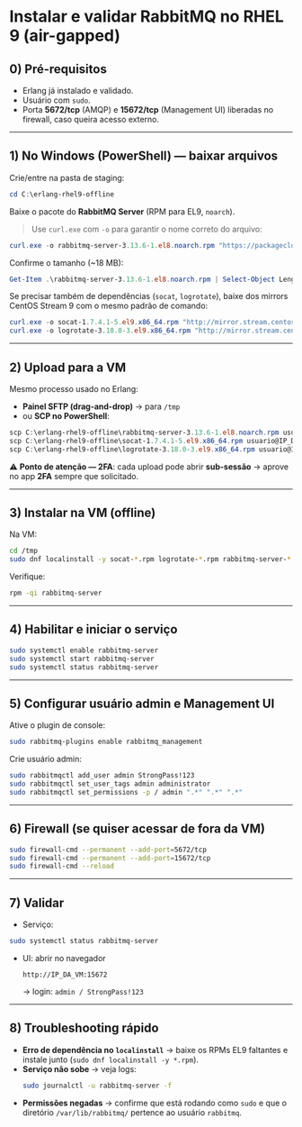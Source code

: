 # Instalar e validar **RabbitMQ** no RHEL 9 (air-gapped)

## 0) Pré-requisitos
- Erlang já instalado e validado.
- Usuário com `sudo`.
- Porta **5672/tcp** (AMQP) e **15672/tcp** (Management UI) liberadas no firewall, caso queira acesso externo.

---

## 1) No Windows (PowerShell) — baixar arquivos
Crie/entre na pasta de staging:
```powershell
cd C:\erlang-rhel9-offline
```

Baixe o pacote do **RabbitMQ Server** (RPM para EL9, `noarch`).  
> Use `curl.exe` com `-o` para garantir o nome correto do arquivo:

```powershell
curl.exe -o rabbitmq-server-3.13.6-1.el8.noarch.rpm "https://packagecloud.io/rabbitmq/rabbitmq-server/packages/fedora/40/rabbitmq-server-3.13.6-1.el8.noarch.rpm/download.rpm?distro_version_id=283"
```

Confirme o tamanho (~18 MB):
```powershell
Get-Item .\rabbitmq-server-3.13.6-1.el8.noarch.rpm | Select-Object Length
```

Se precisar também de dependências (`socat`, `logrotate`), baixe dos mirrors CentOS Stream 9 com o mesmo padrão de comando:
```powershell
curl.exe -o socat-1.7.4.1-5.el9.x86_64.rpm "http://mirror.stream.centos.org/9-stream/AppStream/x86_64/os/Packages/socat-1.7.4.1-5.el9.x86_64.rpm"
curl.exe -o logrotate-3.18.0-3.el9.x86_64.rpm "http://mirror.stream.centos.org/9-stream/BaseOS/x86_64/os/Packages/logrotate-3.18.0-3.el9.x86_64.rpm"
```

---

## 2) Upload para a VM
Mesmo processo usado no Erlang:

- **Painel SFTP (drag-and-drop)** → para `/tmp`  
- ou **SCP no PowerShell**:
```powershell
scp C:\erlang-rhel9-offline\rabbitmq-server-3.13.6-1.el8.noarch.rpm usuario@IP_DO_SERVIDOR:/tmp/
scp C:\erlang-rhel9-offline\socat-1.7.4.1-5.el9.x86_64.rpm usuario@IP_DO_SERVIDOR:/tmp/
scp C:\erlang-rhel9-offline\logrotate-3.18.0-3.el9.x86_64.rpm usuario@IP_DO_SERVIDOR:/tmp/
```

⚠️ **Ponto de atenção — 2FA**: cada upload pode abrir **sub-sessão** → aprove no app **2FA** sempre que solicitado.

---

## 3) Instalar na VM (offline)
Na VM:
```bash
cd /tmp
sudo dnf localinstall -y socat-*.rpm logrotate-*.rpm rabbitmq-server-*.rpm
```

Verifique:
```bash
rpm -qi rabbitmq-server
```

---

## 4) Habilitar e iniciar o serviço
```bash
sudo systemctl enable rabbitmq-server
sudo systemctl start rabbitmq-server
sudo systemctl status rabbitmq-server
```

---

## 5) Configurar usuário admin e Management UI
Ative o plugin de console:
```bash
sudo rabbitmq-plugins enable rabbitmq_management
```

Crie usuário admin:
```bash
sudo rabbitmqctl add_user admin StrongPass!123
sudo rabbitmqctl set_user_tags admin administrator
sudo rabbitmqctl set_permissions -p / admin ".*" ".*" ".*"
```

---

## 6) Firewall (se quiser acessar de fora da VM)
```bash
sudo firewall-cmd --permanent --add-port=5672/tcp
sudo firewall-cmd --permanent --add-port=15672/tcp
sudo firewall-cmd --reload
```

---

## 7) Validar
- Serviço:
```bash
sudo systemctl status rabbitmq-server
```
- UI: abrir no navegador  
  ```
  http://IP_DA_VM:15672
  ```
  → login: `admin / StrongPass!123`

---

## 8) Troubleshooting rápido
- **Erro de dependência no `localinstall`** → baixe os RPMs EL9 faltantes e instale junto (`sudo dnf localinstall -y *.rpm`).  
- **Serviço não sobe** → veja logs:
  ```bash
  sudo journalctl -u rabbitmq-server -f
  ```
- **Permissões negadas** → confirme que está rodando como `sudo` e que o diretório `/var/lib/rabbitmq/` pertence ao usuário `rabbitmq`.
